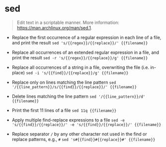 # sed
> Edit text in a scriptable manner.
> More information: <https://man.archlinux.org/man/sed.1>.

- Replace the first occurrence of a regular expression in each line of a file, and print the result
`sed 's/{{regex}}/{{replace}}/' {{filename}}`

- Replace all occurrences of an extended regular expression in a file, and print the result
`sed -r 's/{{regex}}/{{replace}}/g' {{filename}}`

- Replace all occurrences of a string in a file, overwriting the file (i.e. in-place)
`sed -i 's/{{find}}/{{replace}}/g' {{filename}}`

- Replace only on lines matching the line pattern
`sed '/{{line_pattern}}/s/{{find}}/{{replace}}/' {{filename}}`

- Delete lines matching the line pattern
`sed '/{{line_pattern}}/d' {{filename}}`

- Print the first 11 lines of a file
`sed 11q {{filename}}`

- Apply multiple find-replace expressions to a file
`sed -e 's/{{find}}/{{replace}}/' -e 's/{{find}}/{{replace}}/' {{filename}}`

- Replace separator `/` by any other character not used in the find or replace patterns, e.g., `#`
`sed 's#{{find}}#{{replace}}#' {{filename}}`
